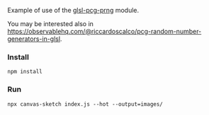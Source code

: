 Example of use of the [glsl-pcg-prng](https://github.com/riccardoscalco/glsl-pcg-prng) module.

You may be interested also in https://observablehq.com/@riccardoscalco/pcg-random-number-generators-in-glsl.

### Install

```
npm install
```

### Run

```
npx canvas-sketch index.js --hot --output=images/
```

